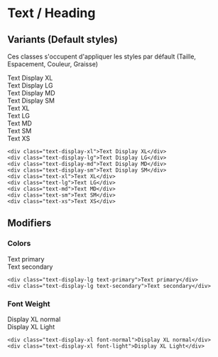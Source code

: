 # Text / Heading

## Variants (Default styles)

Ces classes s'occupent d'appliquer les styles par défault (Taille, Espacement, Couleur, Graisse)

<div class="text-display-xl">Text Display XL</div>
<div class="text-display-lg">Text Display LG</div>
<div class="text-display-md">Text Display MD</div>
<div class="text-display-sm">Text Display SM</div>
<div class="text-xl">Text XL</div>
<div class="text-lg">Text LG</div>
<div class="text-md">Text MD</div>
<div class="text-sm">Text SM</div>
<div class="text-xs">Text XS</div>


```
<div class="text-display-xl">Text Display XL</div>
<div class="text-display-lg">Text Display LG</div>
<div class="text-display-md">Text Display MD</div>
<div class="text-display-sm">Text Display SM</div>
<div class="text-xl">Text XL</div>
<div class="text-lg">Text LG</div>
<div class="text-md">Text MD</div>
<div class="text-sm">Text SM</div>
<div class="text-xs">Text XS</div>
```


## Modifiers

### Colors
<div class="text-display-lg text-primary">Text primary</div>
<div class="text-display-lg text-secondary">Text secondary</div>

```
<div class="text-display-lg text-primary">Text primary</div>
<div class="text-display-lg text-secondary">Text secondary</div>
```

### Font Weight
<div class="text-display-xl font-normal">Display XL normal</div>
<div class="text-display-xl font-light">Display XL Light</div>

```
<div class="text-display-xl font-normal">Display XL normal</div>
<div class="text-display-xl font-light">Display XL Light</div>
```
